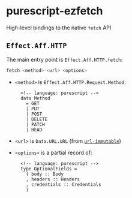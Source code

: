 # purescript-ezfetch
High-level bindings to the native `fetch` API

## `Effect.Aff.HTTP`
The main entry point is `Effect.Aff.HTTP.fetch`:

```purescript
fetch <method> <url> <options>
```

* `<method>` is `Effect.Aff.HTTP.Request.Method`:

        <!-- language: purescript -->
        data Method
          = GET
          | PUT
          | POST
          | DELETE
          | PATCH
          | HEAD

* `<url>` is `Data.URL.URL` (from [`url-immutable`](https://pursuit.purescript.org/packages/purescript-url-immutable/))
* `<options>` is a partial record of:

        <!-- language: purescript -->
        type OptionalFields =
          ( body :: Body
          , headers :: Headers
          , credentials :: Credentials
          )
